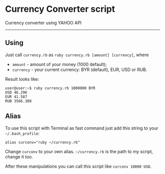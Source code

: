 # Currency Converter script

Currency converter using YAHOO API

---
## Using

Just call `currency.rb` as `ruby currency.rb [amount] [currency]`, where
* `amount` - amount of your money (1000 default);
* `currency` - your current currency: BYR (default), EUR, USD or RUB.

Result looks like:
```
user@user:~$ ruby currency.rb 1000000 BYR
USD 46.296
EUR 41.587
RUB 3566.308
```

## Alias
To use this script with Terminal as fast command just add this string to your `~/.bash_profile`:
```
alias curconv="ruby ~/currency.rb"
```

Change `curconv` to your own alias. `~/currency.rb` is the path to my script, change it too.

After these manipulations you can call this script like `curconv 10000 USD`.
